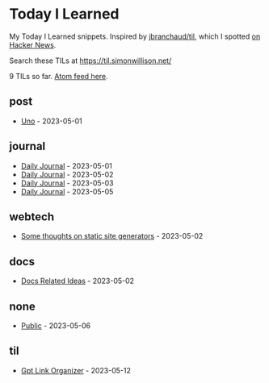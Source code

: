 # Today I Learned

My Today I Learned snippets. Inspired by [jbranchaud/til](https://github.com/jbranchaud/til), which I spotted [on Hacker News](https://news.ycombinator.com/item?id=22908044).

Search these TILs at https://til.simonwillison.net/

<!-- count starts -->9<!-- count ends --> TILs so far. <a href="https://til.simonwillison.net/til/feed.atom">Atom feed here</a>.

<!-- index starts -->
## post

* [Uno](https://github.com/kevinslin/kevinweblog/blob/main/dendron/weblog/journal/2023/05/01/uno.md) - 2023-05-01

## journal

* [Daily Journal](https://github.com/kevinslin/kevinweblog/blob/main/dendron/daily/journal/2023/05/01/public.md) - 2023-05-01
* [Daily Journal](https://github.com/kevinslin/kevinweblog/blob/main/dendron/daily/journal/2023/05/02/public.md) - 2023-05-02
* [Daily Journal](https://github.com/kevinslin/kevinweblog/blob/main/dendron/daily/journal/2023/05/03/public.md) - 2023-05-03
* [Daily Journal](https://github.com/kevinslin/kevinweblog/blob/main/dendron/daily/journal/2023/05/04/public.md) - 2023-05-05

## webtech

* [Some thoughts on static site generators](https://github.com/kevinslin/kevinweblog/blob/main/dendron/weblog/journal/2023/05/01/static-site-generators.md) - 2023-05-02

## docs

* [Docs Related Ideas](https://github.com/kevinslin/kevinweblog/blob/main/dendron/weblog/journal/2023/05/02/docs-related-ideas.md) - 2023-05-02

## none

* [Public](https://github.com/kevinslin/kevinweblog/blob/main/dendron/daily/journal/2023/05/05/public.md) - 2023-05-06

## til

* [Gpt Link Organizer](https://github.com/kevinslin/kevinweblog/blob/main/dendron/til/journal/2023/05/12/gpt-link-organizer.md) - 2023-05-12
<!-- index ends -->
